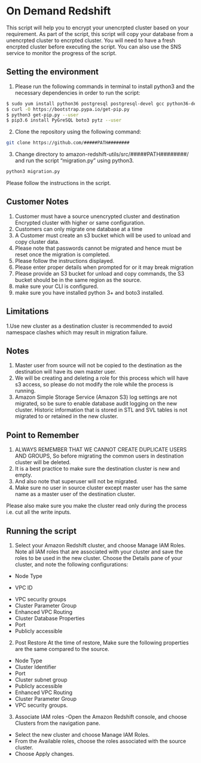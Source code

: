 # On Demand Redshift

This script will help you to encrypt your unencrpted cluster based on your requirement. As part of the script, this script will copy your database from a unencrpted cluster to encrpted cluster. You will need to have a fresh encrpted cluster before executing the script. You can also use the SNS service to monitor the progress of the script.


## Setting the environment

1. Please run the following commands in terminal to install python3 and the necessary dependencies in order to run the script:
```sh
$ sudo yum install python36 postgresql postgresql-devel gcc python36-devel libffi-devel
$ curl -O https://bootstrap.pypa.io/get-pip.py
$ python3 get-pip.py --user
$ pip3.6 install PyGreSQL boto3 pytz --user
```


2. Clone the repository using the following command:
```sh
git clone https://github.com/#####PATH########
```

3. Change directory to amazon-redshift-utils/src/#####PATH########/ and run the script “migration.py” using python3.
```sh
python3 migration.py
```

Please follow the instructions in the script.


## Customer Notes

1. Customer must have a source unencrypted cluster and destination Encrypted cluster with higher or same configuration.
2. Customers can only migrate one database at a time 
3. A Customer must create an s3 bucket which will be used to unload and copy cluster data.
4. Please note that passwords cannot be migrated and hence must be reset once the migration is completed.
5. Please follow the instructions displayed.
6. Please enter proper details when prompted for or it may break migration
7. Please provide an S3 bucket for unload and copy commands, the S3 bucket should be in the same region as the source.
8. make sure your CLI is configured.
9. make sure you have installed python 3+ and boto3 installed.

## Limitations
1.Use new cluster as a destination cluster is recommended to avoid namespace clashes which may result in migration failure.

## Notes
1. Master user from source will not be copied to the destination as the destination will have its own master user.
2. We will be creating and deleting a role for this process which will have s3 access, so please do not modify the role while the process is running.
3. Amazon Simple Storage Service (Amazon S3) log settings are not migrated, so be sure to enable database audit logging on the new cluster.
Historic information that is stored in STL and SVL tables is not migrated to or retained in the new cluster.

## Point to Remember

1. ALWAYS REMEMBER THAT WE CANNOT CREATE DUPLICATE USERS AND GROUPS, So before migrating the common users in destination cluster will be deleted.
2. It is a best practice to make sure the destination cluster is new and empty.
3. And also note that superuser will not be migrated.
4. Make sure no user in source cluster except master user has the same name as a master user of the destination cluster.


Please also make sure you make the cluster read only during the process i.e. cut all the write inputs.

## Running the script

1. Select your Amazon Redshift cluster, and choose Manage IAM Roles.
Note all IAM roles that are associated with your cluster and save the roles to be used in the new cluster.
Choose the Details pane of your cluster, and note the following configurations:
- Node Type
* VPC ID
- VPC security groups
- Cluster Parameter Group
- Enhanced VPC Routing
- Cluster Database Properties
- Port
- Publicly accessible
 
2. Post Restore
At the time of restore, Make sure the following properties are the same compared to the source.
- Node Type
- Cluster Identifier
- Port
- Cluster subnet group
- Publicly accessible
- Enhanced VPC Routing
- Cluster Parameter Group
- VPC security groups.
 
3. Associate IAM roles
-Open the Amazon Redshift console, and choose Clusters from the navigation pane.
- Select the new cluster and choose Manage IAM Roles.
- From the Available roles, choose the roles associated with the source cluster.
- Choose Apply changes.
